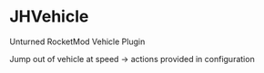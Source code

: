 # JHVehicle
Unturned RocketMod Vehicle Plugin


Jump out of vehicle at speed -> actions provided in configuration
